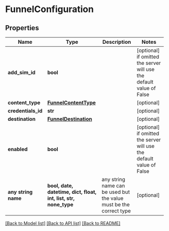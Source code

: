 # FunnelConfiguration


## Properties
Name | Type | Description | Notes
------------ | ------------- | ------------- | -------------
**add_sim_id** | **bool** |  | [optional]  if omitted the server will use the default value of False
**content_type** | [**FunnelContentType**](FunnelContentType.md) |  | [optional] 
**credentials_id** | **str** |  | [optional] 
**destination** | [**FunnelDestination**](FunnelDestination.md) |  | [optional] 
**enabled** | **bool** |  | [optional]  if omitted the server will use the default value of False
**any string name** | **bool, date, datetime, dict, float, int, list, str, none_type** | any string name can be used but the value must be the correct type | [optional]

[[Back to Model list]](../README.md#documentation-for-models) [[Back to API list]](../README.md#documentation-for-api-endpoints) [[Back to README]](../README.md)


